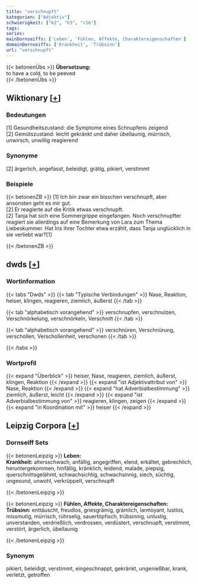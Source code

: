 ```yaml
---
title: "verschnupft"
kategorien: ["Adjektiv"]
schwierigkeit: ["k2", "h3", "r16"]
tags:
series:
mainDornseiffs: ['Leben', 'Fühlen, Affekte, Charaktereigenschaften']
domainDornseiffs: ['Krankheit', 'Trübsinn']
url: "verschnupft"
---
```


{{< betonenÜbs >}}
**Übersetzung:**  
to have a cold, to be peeved  
{{< /betonenÜbs >}}

## Wiktionary [[+](https://de.wiktionary.org/wiki/verschnupft)]

### Bedeutungen
[1] Gesundheitszustand: die Symptome eines Schnupfens zeigend  
[2] Gemütszustand: leicht gekränkt und daher übellaunig, mürrisch, unwirsch, unwillig reagierend  

### Synonyme
[2] ärgerlich, angefasst, beleidigt, grätig, pikiert, verstimmt  

### Beispiele
{{< betonenZB >}}
[1] Ich bin zwar ein bisschen verschnupft, aber ansonsten geht es mir gut.  
[2] Er reagierte auf die Kritik etwas verschnupft.  
[2] Tanja hat sich eine Sommergrippe eingefangen. Noch verschnupfter reagiert sie allerdings auf eine Bemerkung von Lara zum Thema Liebeskummer. Hat Iris ihrer Tochter etwa erzählt, dass Tanja unglücklich in sie verliebt war?[1]  

{{< /betonenZB >}}


## dwds [[+](https://www.dwds.de/wb/verschnupft)]

### Wortinformation
{{< tabs "Dwds" >}}
{{< tab "Typische Verbindungen" >}}
Nase, Reaktion, heiser, klingen, reagieren, ziemlich, äußerst
{{< /tab >}}

{{< tab "alphabetisch vorangehend" >}}
verschnupfen, verschnulzen, Verschnörkelung, verschnörkeln, Verschnitt
{{< /tab >}}

{{< tab "alphabetisch vorangehend" >}}
verschnüren, Verschnürung, verschollen, Verschollenheit, verschonen
{{< /tab >}}

{{< /tabs >}}

### Wortprofil
{{< expand "Überblick" >}} heiser, Nase, reagieren, ziemlich, äußerst, klingen, Reaktion {{< /expand >}}
{{< expand "ist Adjektivattribut von" >}} Nase, Reaktion {{< /expand >}}
{{< expand "hat Adverbialbestimmung" >}} ziemlich, äußerst, leicht {{< /expand >}}
{{< expand "ist Adverbialbestimmung von" >}} reagieren, klingen, zeigen {{< /expand >}}
{{< expand "in Koordination mit" >}} heiser {{< /expand >}}

## Leipzig Corpora [[+](https://corpora.uni-leipzig.de/en/res?word=verschnupft&corpusId=deu_newscrawl-public_2018)]

### Dornseiff Sets
{{< betonenLeipzig >}}
**Leben:**  
**Krankheit:** altersschwach, anfällig, angegriffen, elend, erkältet, gebrechlich, heruntergekommen, hinfällig, kränklich, leidend, malade, piepsig, querschnittsgelähmt, schwachsichtig, schwachsinnig, siech, süchtig, ungesund, unwohl, verkrüppelt, verschnupft  

{{< /betonenLeipzig >}}


{{< betonenLeipzig >}}
**Fühlen, Affekte, Charaktereigenschaften:**  
**Trübsinn:** enttäuscht, freudlos, griesgrämig, grämlich, larmoyant, lustlos, missmutig, mürrisch, rührselig, sauertöpfisch, trübsinnig, unlustig, unverstanden, verdrießlich, verdrossen, verdüstert, verschnupft, verstimmt, verstört, ärgerlich, übellaunig  

{{< /betonenLeipzig >}}

### Synonym
pikiert, beleidigt, verstimmt, eingeschnappt, gekränkt, ungenießbar, krank, verletzt, getroffen

